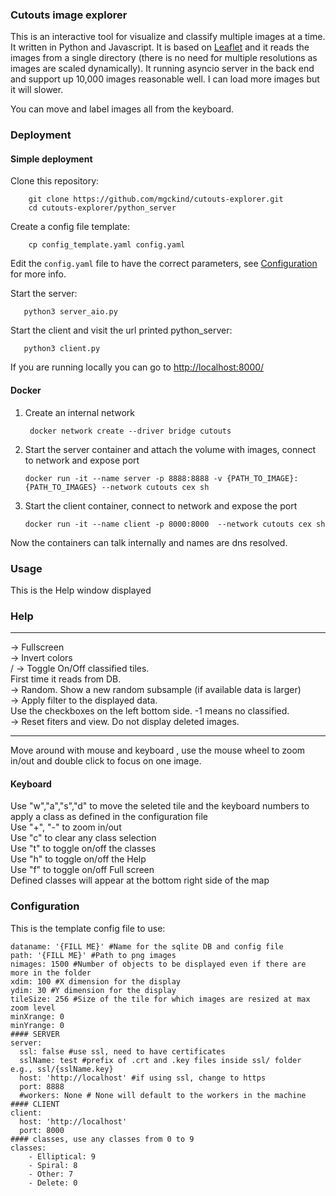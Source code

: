 ### Cutouts image explorer

This is an interactive tool for visualize and classify multiple images at a time. It written in Python and Javascript. It is based on [Leaflet](https://leafletjs.com/) and it reads the images from a single directory (there is no need for multiple resolutions as images are scaled dynamically). It running asyncio server in the back end and support up 10,000 images reasonable well. I can load more images but it will slower.

You can move and label images all from the keyboard.

### Deployment

#### Simple deployment

Clone this repository:

		git clone https://github.com/mgckind/cutouts-explorer.git
		cd cutouts-explorer/python_server

Create a config file template:

		cp config_template.yaml config.yaml

Edit the `config.yaml` file to have the correct parameters, see [Configuration](Readme.md#Configuration) for more info.

Start the server:

	   python3 server_aio.py

Start the client and visit the url printed python_server:

	   python3 client.py

If you are running locally you can go to [http://localhost:8000/](http://localhost:8000/)

#### Docker

1. Create an internal network

        docker network create --driver bridge cutouts

2. Start the server container and attach the volume with images, connect to network and expose port

	   docker run -it --name server -p 8888:8888 -v {PATH_TO_IMAGE}:{PATH_TO_IMAGES} --network cutouts cex sh

3. Start the client container, connect to network and expose the port

	   docker run -it --name client -p 8000:8000  --network cutouts cex sh

Now the containers can talk internally and names are dns resolved.

### Usage

This is the Help window displayed

<h3>Help</h3> <hr><span><i class="fa fa-square-o" aria-hidden="true"></i> -&gt; Fullscreen</span> <br><span><i class="fa fa-star-half-o" aria-hidden="true"></i> -&gt; Invert colors</span> <br><span><i class="fa fa-eye" aria-hidden="true"></i>/<i class="fa fa-eye-slash" aria-hidden="true"></i> -&gt; Toggle On/Off classified tiles. <br>First time it reads from DB.</span> <br> <span><i class="fa fa-random" aria-hidden="true"></i> -&gt; Random. Show a new random subsample (if available data is larger)</span> <br><span><i class="fa fa-filter" aria-hidden="true"></i> -&gt; Apply filter to the displayed data.</span> <br> Use the checkboxes on the left bottom side. -1 means no classified. <br><span><i class="fa fa-refresh" aria-hidden="true"></i> -&gt; Reset fiters and view. Do not display deleted images.</span> <br> <hr><p> Move around with mouse and keyboard , use the mouse wheel to zoom in/out and double click to focus on one image.</p><h4> Keyboard </h4>Use "w","a","s","d" to move the seleted tile and the keyboard numbers to apply a class as defined in the configuration file <br>Use "+", "-" to zoom in/out <br> Use "c" to clear any class selection <br> Use "t" to toggle on/off the classes <br>Use "h" to toggle on/off the Help<br> Use "f" to toggle on/off Full screen <br>Defined classes will appear at the bottom right side of the map


### Configuration

This is the template config file to use:

```
dataname: '{FILL ME}' #Name for the sqlite DB and config file
path: '{FILL ME}' #Path to png images
nimages: 1500 #Number of objects to be displayed even if there are more in the folder
xdim: 100 #X dimension for the display
ydim: 30 #Y dimension for the display
tileSize: 256 #Size of the tile for which images are resized at max zoom level
minXrange: 0
minYrange: 0
#### SERVER
server:
  ssl: false #use ssl, need to have certificates
  sslName: test #prefix of .crt and .key files inside ssl/ folder e.g., ssl/{sslName.key}
  host: 'http://localhost' #if using ssl, change to https
  port: 8888
  #workers: None # None will default to the workers in the machine
#### CLIENT
client:
  host: 'http://localhost'
  port: 8000
#### classes, use any classes from 0 to 9
classes:
    - Elliptical: 9
    - Spiral: 8
    - Other: 7
    - Delete: 0
```
